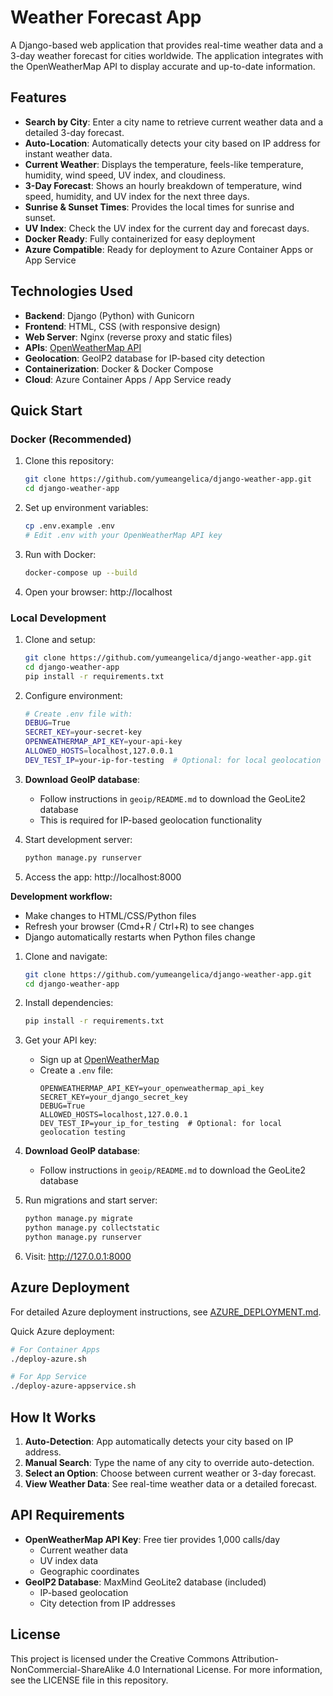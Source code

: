 # Weather Forecast App

A Django-based web application that provides real-time weather data and a 3-day weather forecast for cities worldwide. The application integrates with the OpenWeatherMap API to display accurate and up-to-date information.

## Features

- **Search by City**: Enter a city name to retrieve current weather data and a detailed 3-day forecast.
- **Auto-Location**: Automatically detects your city based on IP address for instant weather data.
- **Current Weather**: Displays the temperature, feels-like temperature, humidity, wind speed, UV index, and cloudiness.
- **3-Day Forecast**: Shows an hourly breakdown of temperature, wind speed, humidity, and UV index for the next three days.
- **Sunrise & Sunset Times**: Provides the local times for sunrise and sunset.
- **UV Index**: Check the UV index for the current day and forecast days.
- **Docker Ready**: Fully containerized for easy deployment
- **Azure Compatible**: Ready for deployment to Azure Container Apps or App Service

## Technologies Used

- **Backend**: Django (Python) with Gunicorn
- **Frontend**: HTML, CSS (with responsive design)
- **Web Server**: Nginx (reverse proxy and static files)
- **APIs**: [OpenWeatherMap API](https://openweathermap.org/api)
- **Geolocation**: GeoIP2 database for IP-based city detection
- **Containerization**: Docker & Docker Compose
- **Cloud**: Azure Container Apps / App Service ready

## Quick Start

### Docker (Recommended)

1. Clone this repository:

   ```bash
   git clone https://github.com/yumeangelica/django-weather-app.git
   cd django-weather-app
   ```

2. Set up environment variables:

   ```bash
   cp .env.example .env
   # Edit .env with your OpenWeatherMap API key
   ```

3. Run with Docker:

   ```bash
   docker-compose up --build
   ```

4. Open your browser: http://localhost

### Local Development

1. Clone and setup:

   ```bash
   git clone https://github.com/yumeangelica/django-weather-app.git
   cd django-weather-app
   pip install -r requirements.txt
   ```

2. Configure environment:

   ```bash
   # Create .env file with:
   DEBUG=True
   SECRET_KEY=your-secret-key
   OPENWEATHERMAP_API_KEY=your-api-key
   ALLOWED_HOSTS=localhost,127.0.0.1
   DEV_TEST_IP=your-ip-for-testing  # Optional: for local geolocation testing
   ```

3. **Download GeoIP database**:

   - Follow instructions in `geoip/README.md` to download the GeoLite2 database
   - This is required for IP-based geolocation functionality

4. Start development server:

   ```bash
   python manage.py runserver
   ```

5. Access the app: http://localhost:8000

**Development workflow:**

- Make changes to HTML/CSS/Python files
- Refresh your browser (Cmd+R / Ctrl+R) to see changes
- Django automatically restarts when Python files change

1. Clone and navigate:

   ```bash
   git clone https://github.com/yumeangelica/django-weather-app.git
   cd django-weather-app
   ```

2. Install dependencies:

   ```bash
   pip install -r requirements.txt
   ```

3. Get your API key:

   - Sign up at [OpenWeatherMap](https://home.openweathermap.org/users/sign_up)
   - Create a `.env` file:
     ```
     OPENWEATHERMAP_API_KEY=your_openweathermap_api_key
     SECRET_KEY=your_django_secret_key
     DEBUG=True
     ALLOWED_HOSTS=localhost,127.0.0.1
     DEV_TEST_IP=your_ip_for_testing  # Optional: for local geolocation testing
     ```

4. **Download GeoIP database**:

   - Follow instructions in `geoip/README.md` to download the GeoLite2 database

5. Run migrations and start server:

   ```bash
   python manage.py migrate
   python manage.py collectstatic
   python manage.py runserver
   ```

6. Visit: http://127.0.0.1:8000

## Azure Deployment

For detailed Azure deployment instructions, see [AZURE_DEPLOYMENT.md](AZURE_DEPLOYMENT.md).

Quick Azure deployment:

```bash
# For Container Apps
./deploy-azure.sh

# For App Service
./deploy-azure-appservice.sh
```

## How It Works

1. **Auto-Detection**: App automatically detects your city based on IP address.
2. **Manual Search**: Type the name of any city to override auto-detection.
3. **Select an Option**: Choose between current weather or 3-day forecast.
4. **View Weather Data**: See real-time weather data or a detailed forecast.

## API Requirements

- **OpenWeatherMap API Key**: Free tier provides 1,000 calls/day
  - Current weather data
  - UV index data
  - Geographic coordinates
- **GeoIP2 Database**: MaxMind GeoLite2 database (included)
  - IP-based geolocation
  - City detection from IP addresses

## License

This project is licensed under the Creative Commons Attribution-NonCommercial-ShareAlike 4.0 International License. For more information, see the LICENSE file in this repository.
